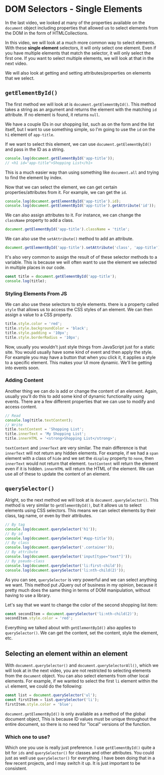 # DOM Selectors - Single Elements

In the last video, we looked at many of the properties available on the `document` object including properties that allowed us to select elements from the DOM in the form of HTMLCollections.

In this video, we will look at a much more common way to select elements. With these **single element** selectors, it will only select one element. Even if you have multiple elements that match the selector, it will only select the first one. If you want to select multiple elements, we will look at that in the next video.

We will also look at getting and setting attributes/properties on elements that we select.

## `getElementById()`

The first method we will look at is `document.getElementById()`. This method takes a string as an argument and returns the element with the matching `id` attribute. If no element is found, it returns `null`.

We have a couple IDs in our shopping list, such as on the form and the list itself, but I want to use something simple, so I'm going to use the `id` on the `h1` element of `app-title`.

If we want to select this element, we can use `document.getElementById()` and pass in the ID as a string.

```js
console.log(document.getElementById('app-title'));
// <h1 id="app-title">Shopping List</h1>
```

This is a much easier way than using something like `document.all` and trying to find the element by index.

Now that we can select the element, we can get certain properties/attributes from it. For example, we can get the `id`.

```js
console.log(document.getElementById('app-title').id);
console.log(document.getElementById('app-title').getAttribute('id'));
```

We can also assign attributes to it. For instance, we can change the `className` property to add a class.

```js
document.getElementById('app-title').className = 'title';
```

We can also use the `setAttribute()` method to add an attribute.

```js
document.getElementById('app-title').setAttribute('class', 'app-title');
```

It's also very common to assign the result of of these selector methods to a variable. This is because we will often want to use the element we selected in multiple places in our code.

```js
const title = document.getElementById('app-title');
console.log(title);
```

### Styling Elements From JS

We can also use these selectors to style elements. there is a property called `style` that allows us to access the CSS styles of an element. We can then assign a value to a CSS property.

```js
title.style.color = 'red';
title.style.backgroundColor = 'black';
title.style.padding = '10px';
title.style.borderRadius = '10px';
```

Now, usually you wouldn't just style things from JavaScript just for a static site. You would usually have some kind of event and then apply the style. For example you may have a button that when you click it, it applies a style to a specific element. This makes your UI more dynamic. We'll be getting into events soon.

### Adding Content

Another thing we can do is add or change the content of an element. Again, usually you'll do this to add some kind of dynamic functionality using events. There are a few different properties that we can use to modify and access content.

```js
// Read
console.log(title.textContent);
// Write
title.textContent = 'Shopping List';
title.innerText = 'My Shopping List';
title.innerHTML = '<strong>Shopping List</strong>';
```

`textContent` and `innerText` are very similar. The main difference is that `innerText` will not return any hidden elements. For example, if we had a `span` element with a class of `hide` and we set the `display` property to `none`, then `innerText` would not return that element. `textContent` will return the element even if it is hidden. `innerHTML` will return the HTML of the element. We can use all of these to update the content of an element.

## `querySelector()`

Alright, so the next method we will look at is `document.querySelector()`. This method is very similar to `getElementById()`, but it allows us to select elements using CSS selectors. This means we can select elements by their class, tag name, or even by their attributes.

```js
// By tag
console.log(document.querySelector('h1'));
// By id
console.log(document.querySelector('#app-title'));
// By class
console.log(document.querySelector('.container'));
// By attribute
console.log(document.querySelector('input[type="text"]'));
// By pseudo-class
console.log(document.querySelector('li:first-child'));
console.log(document.querySelector('li:nth-child(2)'));
```

As you can see, `querySelector` is very powerful and we can select anything we want. This method put JQuery out of business in my opinion, because it pretty much does the same thing in terms of DOM manipulation, without having to use a library.

Let's say that we want to change the color of the second shopping list item:

```js
const secondItem = document.querySelector('li:nth-child(2)');
secondItem.style.color = 'red';
```

Everything we talked about with `getElementById()` also applies to `querySelector()`. We can get the content, set the content, style the element, etc.

## Selecting an element within an element

With `document.querySelector()` and `document.querySelectorAll()`, which we will look at in the next video, you are not restricted to selecting elements from the `document` object. You can also select elements from other local elements. For example, if we wanted to select the first `li` element within the `ul` element, we could do the following:

```js
const list = document.querySelector('ul');
const firstItem = list.querySelector('li');
firstItem.style.color = 'blue';
```

`document.getElementById()` is only available as a method of the global document object, This is because ID values must be unique throughout the entire document, so there is no need for "local" versions of the function.

### Which one to use?

Which one you use is really just preference. I use `getElementById()` quite a bit for `ids` and `querySelector()` for classes and other attributes. You could just as well use `querySelector()` for everything. I have been doing that in a few recent projects, and I may switch it up. It is just important to be consistent.
